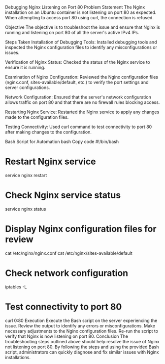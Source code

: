 Debugging Nginx Listening on Port 80
Problem Statement
The Nginx installation on an Ubuntu container is not listening on port 80 as expected. When attempting to access port 80 using curl, the connection is refused.

Objective
The objective is to troubleshoot the issue and ensure that Nginx is running and listening on port 80 of all the server's active IPv4 IPs.

Steps Taken
Installation of Debugging Tools: Installed debugging tools and inspected the Nginx configuration files to identify any misconfigurations or issues.

Verification of Nginx Status: Checked the status of the Nginx service to ensure it is running.

Examination of Nginx Configuration: Reviewed the Nginx configuration files (nginx.conf, sites-available/default, etc.) to verify the port settings and server configurations.

Network Configuration: Ensured that the server's network configuration allows traffic on port 80 and that there are no firewall rules blocking access.

Restarting Nginx Service: Restarted the Nginx service to apply any changes made to the configuration files.

Testing Connectivity: Used curl command to test connectivity to port 80 after making changes to the configuration.

Bash Script for Automation
bash
Copy code
#!/bin/bash

# Restart Nginx service
service nginx restart

# Check Nginx service status
service nginx status

# Display Nginx configuration files for review
cat /etc/nginx/nginx.conf
cat /etc/nginx/sites-available/default

# Check network configuration
iptables -L

# Test connectivity to port 80
curl 0:80
Execution
Execute the Bash script on the server experiencing the issue.
Review the output to identify any errors or misconfigurations.
Make necessary adjustments to the Nginx configuration files.
Re-run the script to verify that Nginx is now listening on port 80.
Conclusion
The troubleshooting steps outlined above should help resolve the issue of Nginx not listening on port 80. By following the steps and using the provided Bash script, administrators can quickly diagnose and fix similar issues with Nginx installations.
